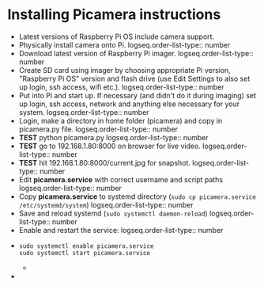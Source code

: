 # Installing Picamera instructions
- Latest versions of Raspberry Pi OS include camera support.
- Physically install camera onto Pi.
  logseq.order-list-type:: number
- Download latest version of Raspberry Pi imager.
  logseq.order-list-type:: number
- Create SD card using imager by choosing appropriate Pi version, "Raspberry Pi OS" version and flash drive (use Edit Settings to also set up login, ssh access, wifi etc.).
  logseq.order-list-type:: number
- Put into Pi and start up. If necessary (and didn't do it during imaging) set up login, ssh access, network and anything else necessary for your system.
  logseq.order-list-type:: number
- Login, make a directory in home folder (picamera) and copy in picamera.py file.
  logseq.order-list-type:: number
- **TEST** python picamera.py
  logseq.order-list-type:: number
- **TEST** go to 192.168.1.80:8000 on browser for live video.
  logseq.order-list-type:: number
- **TEST** hit 192.168.1.80:8000/current.jpg for snapshot.
  logseq.order-list-type:: number
- Edit **picamera.service** with correct username and script paths
  logseq.order-list-type:: number
- Copy **picamera.service** to systemd directory (`sudo cp picamera.service /etc/systemd/system`)
  logseq.order-list-type:: number
- Save and reload systemd (`sudo systemctl daemon-reload`)
  logseq.order-list-type:: number
- Enable and restart the service:
  logseq.order-list-type:: number
- ```
  sudo systemctl enable picamera.service
  sudo systemctl start picamera.service
  ```
	-
-